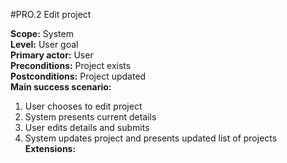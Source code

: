 #PRO.2 Edit project

**Scope:** System  
**Level:** User goal  
**Primary actor:** User  
**Preconditions:** Project exists  
**Postconditions:** Project updated  
**Main success scenario:**  
1. User chooses to edit project  
2. System presents current details  
3. User edits details and submits  
4. System updates project and presents updated list of projects  
**Extensions:**  
